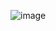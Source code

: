 ![image](https://github.com/1124635401/tankWar/blob/master/%E5%9D%A6%E5%85%8B%E5%A4%A7%E6%88%98.gif)
